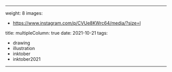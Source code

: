 
---
weight: 8
images:
- https://www.instagram.com/p/CVUe8KWrc64/media/?size=l

title:
multipleColumn: true
date: 2021-10-21
tags:
- drawing
- illustration
- inktober
- inktober2021
---

